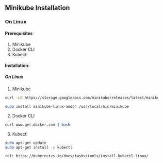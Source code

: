 ## Minikube Installation

### On Linux
#### Prerequisites
1. Minikube
2. Docker CLI
4. Kubectl

#### Installation:
##### On Linux

1. Minikube
```sh
curl -LO https://storage.googleapis.com/minikube/releases/latest/minikube-linux-amd64

sudo install minikube-linux-amd64 /usr/local/bin/minikube
```
2. Docker CLI
```sh
curl www.get.docker.com | bash
```
3. Kubectl
```sh
sudo apt-get update
sudo apt-get install -y kubectl

ref: https://kubernetes.io/docs/tasks/tools/install-kubectl-linux/
```